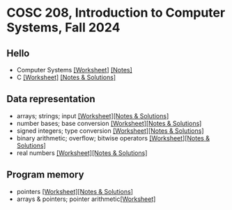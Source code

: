# COSC 208, Introduction to Computer Systems, Fall 2024


## Hello
* Computer Systems [[Worksheet]](00_hello-systems.worksheet.html) [[Notes]](00_hello-systems.notes.html)
* C [[Worksheet]](01_hello-C.worksheet.html) [[Notes & Solutions]](01_hello-C.notes.html)

## Data representation
* arrays; strings; input [[Worksheet]](10_data-representation_arrays.worksheet.html)[[Notes & Solutions]](10_data-representation_arrays.notes.html)
* number bases; base conversion [[Worksheet]](11_data-representation_number-bases.worksheet.html)[[Notes & Solutions]](11_data-representation_number-bases.notes.html)
* signed integers; type conversion [[Worksheet]](12_data-representation_signed.worksheet.html)[[Notes & Solutions]](12_data-representation_signed.notes.html)
* binary arithmetic; overflow; bitwise operators [[Worksheet]](13_data-representation_bitwise.worksheet.html)[[Notes & Solutions]](13_data-representation_bitwise.notes.html)
* real numbers [[Worksheet]](14_data-representation_real.worksheet.html)[[Notes & Solutions]](14_data-representation_real.notes.html)

## Program memory
* pointers [[Worksheet]](20_program-memory_pointers.worksheet.html)[[Notes & Solutions]](20_program-memory_pointers.notes.html)
* arrays & pointers; pointer arithmetic[[Worksheet]](21_program-memory_arrays.worksheet.html)

